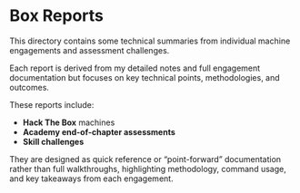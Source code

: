 # Box Reports

This directory contains some technical summaries from individual machine engagements and assessment challenges. 

Each report is derived from my detailed notes and full engagement documentation but focuses on key technical points, methodologies, and outcomes.

These reports include:
- **Hack The Box** machines
- **Academy end-of-chapter assessments**
- **Skill challenges**

They are designed as quick reference or “point-forward” documentation rather than full walkthroughs, highlighting methodology, command usage, and key takeaways from each engagement.